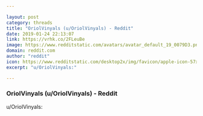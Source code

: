 ```yaml
---

layout: post
category: threads
title: "OriolVinyals (u/OriolVinyals) - Reddit"
date: 2019-01-24 22:13:07
link: https://vrhk.co/2FLeuBe
image: https://www.redditstatic.com/avatars/avatar_default_19_0079D3.png
domain: reddit.com
author: "reddit"
icon: https://www.redditstatic.com/desktop2x/img/favicon/apple-icon-57x57.png
excerpt: "u/OriolVinyals:"

---
```


### OriolVinyals (u/OriolVinyals) - Reddit

u/OriolVinyals: